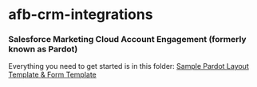 # afb-crm-integrations

### Salesforce Marketing Cloud Account Engagement (formerly known as Pardot)
Everything you need to get started is in this folder:
[Sample Pardot Layout Template & Form Template](./mcae_pardot/)